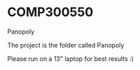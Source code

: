 # COMP300550
Panopoly


The project is the folder called Panopoly

Please run on a 13" laptop for best results :)

